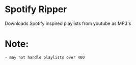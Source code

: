 # Spotify Ripper
Downloads Spotify inspired playlists from youtube as MP3's
# Note:
    - may not handle playlists over 400

